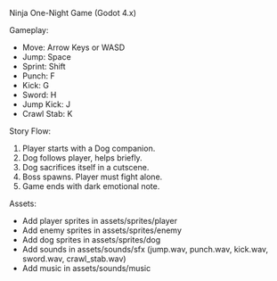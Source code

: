 Ninja One-Night Game (Godot 4.x)

Gameplay:
- Move: Arrow Keys or WASD
- Jump: Space
- Sprint: Shift
- Punch: F
- Kick: G
- Sword: H
- Jump Kick: J
- Crawl Stab: K

Story Flow:
1. Player starts with a Dog companion.
2. Dog follows player, helps briefly.
3. Dog sacrifices itself in a cutscene.
4. Boss spawns. Player must fight alone.
5. Game ends with dark emotional note.

Assets:
- Add player sprites in assets/sprites/player
- Add enemy sprites in assets/sprites/enemy
- Add dog sprites in assets/sprites/dog
- Add sounds in assets/sounds/sfx (jump.wav, punch.wav, kick.wav, sword.wav, crawl_stab.wav)
- Add music in assets/sounds/music
